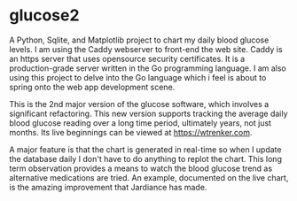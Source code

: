 # glucose2

A Python, Sqlite, and Matplotlib project to chart my daily blood glucose levels. I am using the Caddy webserver to front-end the web site. Caddy is an https server that uses opensource security certificates.  It is a production-grade server written in the Go programming language. I am also using this project to delve into the Go language which i feel is about to spring onto the web app development scene.

This is the 2nd major version of the glucose software, which involves a significant refactoring. This new version supports tracking the average daily blood glucose reading over a long time period, ultimately years, not just months. Its live beginnings can be viewed at https://wtrenker.com. 

A major feature is that the chart is generated in real-time so when I update the database daily I don't have to do anything to replot the chart. This long term observation provides a means to watch the blood glucose trend as alternative medications are tried. An example, documented on the live chart, is the amazing improvement that Jardiance has made.
